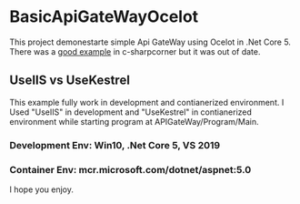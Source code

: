 # BasicApiGateWayOcelot
This project demonestarte simple Api GateWay using Ocelot in .Net Core 5.
There was a [good example](https://www.c-sharpcorner.com/article/building-api-gateway-using-ocelot-in-asp-net-core/) in c-sharpcorner but it was out of date.

## UseIIS vs UseKestrel
This example fully work in development and contianerized environment. I Used "UseIIS" in development and "UseKestrel" in contianerized environment while starting program at APIGateWay/Program/Main.


### Development Env: Win10, .Net Core 5, VS 2019
### Container Env: mcr.microsoft.com/dotnet/aspnet:5.0


I hope you enjoy.

